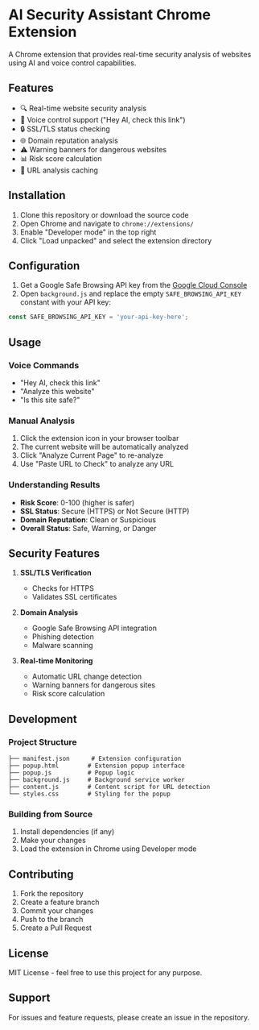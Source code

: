 # AI Security Assistant Chrome Extension

A Chrome extension that provides real-time security analysis of websites using AI and voice control capabilities.

## Features

- 🔍 Real-time website security analysis
- 🎤 Voice control support ("Hey AI, check this link")
- 🔒 SSL/TLS status checking
- 🌐 Domain reputation analysis
- ⚠️ Warning banners for dangerous websites
- 📊 Risk score calculation
- 💾 URL analysis caching

## Installation

1. Clone this repository or download the source code
2. Open Chrome and navigate to `chrome://extensions/`
3. Enable "Developer mode" in the top right
4. Click "Load unpacked" and select the extension directory

## Configuration

1. Get a Google Safe Browsing API key from the [Google Cloud Console](https://console.cloud.google.com/)
2. Open `background.js` and replace the empty `SAFE_BROWSING_API_KEY` constant with your API key:
```javascript
const SAFE_BROWSING_API_KEY = 'your-api-key-here';
```

## Usage

### Voice Commands
- "Hey AI, check this link"
- "Analyze this website"
- "Is this site safe?"

### Manual Analysis
1. Click the extension icon in your browser toolbar
2. The current website will be automatically analyzed
3. Click "Analyze Current Page" to re-analyze
4. Use "Paste URL to Check" to analyze any URL

### Understanding Results
- **Risk Score**: 0-100 (higher is safer)
- **SSL Status**: Secure (HTTPS) or Not Secure (HTTP)
- **Domain Reputation**: Clean or Suspicious
- **Overall Status**: Safe, Warning, or Danger

## Security Features

1. **SSL/TLS Verification**
   - Checks for HTTPS
   - Validates SSL certificates

2. **Domain Analysis**
   - Google Safe Browsing API integration
   - Phishing detection
   - Malware scanning

3. **Real-time Monitoring**
   - Automatic URL change detection
   - Warning banners for dangerous sites
   - Risk score calculation

## Development

### Project Structure
```
├── manifest.json      # Extension configuration
├── popup.html        # Extension popup interface
├── popup.js          # Popup logic
├── background.js     # Background service worker
├── content.js        # Content script for URL detection
└── styles.css        # Styling for the popup
```

### Building from Source
1. Install dependencies (if any)
2. Make your changes
3. Load the extension in Chrome using Developer mode

## Contributing

1. Fork the repository
2. Create a feature branch
3. Commit your changes
4. Push to the branch
5. Create a Pull Request

## License

MIT License - feel free to use this project for any purpose.

## Support

For issues and feature requests, please create an issue in the repository. 